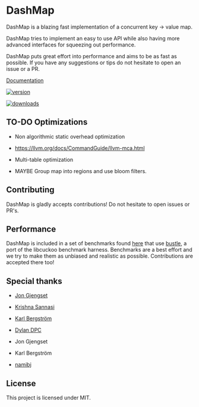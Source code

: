 # DashMap

DashMap is a blazing fast implementation of a concurrent key -> value map.

DashMap tries to implement an easy to use API while also having more advanced interfaces
for squeezing out performance.

DashMap puts great effort into performance and aims to be as fast as possible.
If you have any suggestions or tips do not hesitate to open an issue or a PR.

[Documentation](https://docs.rs/dashmap)

[![version](https://img.shields.io/crates/v/dashmap)](https://crates.io/crates/dashmap)

[![downloads](https://img.shields.io/crates/d/dashmap)](https://crates.io/crates/dashmap)

## TO-DO Optimizations

- Non algorithmic static overhead optimization

- https://llvm.org/docs/CommandGuide/llvm-mca.html

- Multi-table optimization

- MAYBE Group map into regions and use bloom filters.

## Contributing

DashMap is gladly accepts contributions!
Do not hesitate to open issues or PR's.

## Performance

DashMap is included in a set of benchmarks found [here](https://git.nebulanet.cc/Acrimon/conc-map-bench)
that use [bustle](https://docs.rs/bustle/0.3.2/bustle), a port of the libcuckoo benchmark harness.
Benchmarks are a best effort and we try to make them as unbiased and realistic as possible. Contributions are accepted there too!

## Special thanks

- [Jon Gjengset](https://github.com/jonhoo)

- [Krishna Sannasi](https://github.com/KrishnaSannasi) 

- [Karl Bergström](https://github.com/kabergstrom)

- [Dylan DPC](https://github.com/Dylan-DPC)

- Jon Gjengset

- Karl Bergström

- [namibj](https://github.com/namibj)

## License

This project is licensed under MIT.
